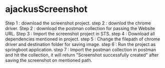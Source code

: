 # ajackusScreenshot

Step 1 : download the screenshot project.
step 2 : downlod the chrome driver. 
Step 2 : download the postman collection for passing the Website URL.
Step 3 : Import the screenshot project in STS.
step 4 : Download all dependencies mentioned in project.
step 5 : Change the filepath of chrome driver and destination folder for saving image.
step 6 : Run the project as springboot application.
step 7 : Import the postman collection in postman and hit the collection, it will return "Screenshot successfully created" after saving the screenshot on mentioned path.
